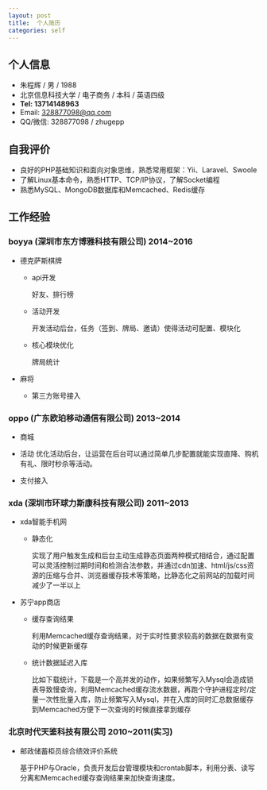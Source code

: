 ```yaml
---
layout: post
title:  个人简历
categories: self
---
```


## 个人信息

- 朱程辉 / 男 / 1988
- 北京信息科技大学 / 电子商务 / 本科 / 英语四级
- **Tel: 13714148963**
- Email: 328877098@qq.com
- QQ/微信: 328877098 / zhugepp

## 自我评价

- 良好的PHP基础知识和面向对象思维，熟悉常用框架：Yii、Laravel、Swoole
- 了解Linux基本命令，熟悉HTTP、TCP/IP协议，了解Socket编程
- 熟悉MySQL、MongoDB数据库和Memcached、Redis缓存


## 工作经验

### boyya (深圳市东方博雅科技有限公司) 2014~2016

- 德克萨斯棋牌

	- api开发

		好友、排行榜

	- 活动开发

		开发活动后台，任务（签到、牌局、邀请）使得活动可配置、模块化
	- 核心模块优化

		牌局统计

- 麻将

	- 第三方账号接入

### oppo (广东欧珀移动通信有限公司) 2013~2014

- 商城

- 活动
	优化活动后台，让运营在后台可以通过简单几步配置就能实现直降、购机有礼、限时秒杀等活动。

- 支付接入

### xda (深圳市环球力斯康科技有限公司) 2011~2013

- xda智能手机网

	- 静态化

		实现了用户触发生成和后台主动生成静态页面两种模式相结合，通过配置可以灵活控制过期时间和检测合法参数，并通过cdn加速、html/js/css资源的压缩与合并、浏览器缓存技术等策略，比静态化之前网站的加载时间减少了一半以上


- 苏宁app商店

	- 缓存查询结果

		利用Memcached缓存查询结果，对于实时性要求较高的数据在数据有变动的时候更新缓存

	- 统计数据延迟入库

		比如下载统计，下载是一个高并发的动作，如果频繁写入Mysql会造成锁表导致慢查询，利用Memcached缓存流水数据，再跑个守护进程定时/定量一次性批量入库，防止频繁写入Mysql，并在入库的同时汇总数据缓存到Memcached方便下一次查询的时候直接拿到缓存

### 北京时代天鉴科技有限公司 2010~2011(实习)

- 邮政储蓄柜员综合绩效评价系统

	基于PHP与Oracle，负责开发后台管理模块和crontab脚本，利用分表、读写分离和Memcached缓存查询结果来加快查询速度。

